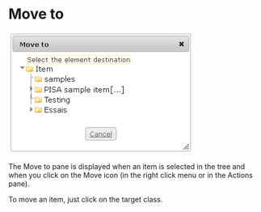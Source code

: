 <!--
author:
    - 'Jérôme Bogaerts'
created_at: '2012-04-12 16:51:04'
updated_at: '2013-03-13 13:32:03'
tags:
    - 'Manage Items'
-->

Move to
=======

![](../resources/items-move.png)

The Move to pane is displayed when an item is selected in the tree and when you click on the Move icon (in the right click menu or in the Actions pane).

To move an item, just click on the target class.


